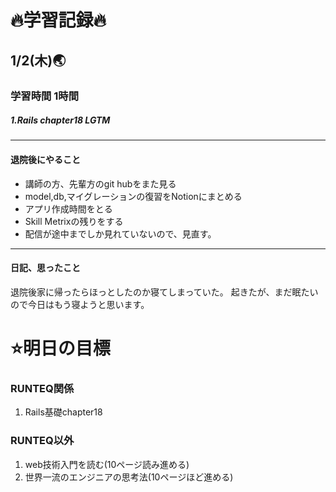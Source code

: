 # 🔥学習記録🔥
## 1/2(木)🌏
### 学習時間 1時間
##### 1.Rails chapter18 LGTM

***
#### 退院後にやること
- 講師の方、先輩方のgit hubをまた見る
- model,db,マイグレーションの復習をNotionにまとめる
- アプリ作成時間をとる
- Skill Metrixの残りをする
- 配信が途中までしか見れていないので、見直す。

***
#### 日記、思ったこと
退院後家に帰ったらほっとしたのか寝てしまっていた。
起きたが、まだ眠たいので今日はもう寝ようと思います。

# ⭐️明日の目標
### RUNTEQ関係
1. Rails基礎chapter18 

### RUNTEQ以外
1. web技術入門を読む(10ページ読み進める)
2. 世界一流のエンジニアの思考法(10ページほど進める)

